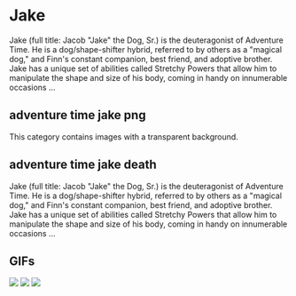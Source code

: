 # **Jake**

Jake (full title: Jacob "Jake" the Dog, Sr.) is the deuteragonist of Adventure Time. He is a dog/shape-shifter hybrid, referred to by others as a "magical dog," and Finn's constant companion, best friend, and adoptive brother. Jake has a unique set of abilities called Stretchy Powers that allow him to manipulate the shape and size of his body, coming in handy on innumerable occasions ...

## **adventure time jake png**

This category contains images with a transparent background.

## **adventure time jake death**

Jake (full title: Jacob "Jake" the Dog, Sr.) is the deuteragonist of Adventure Time. He is a dog/shape-shifter hybrid, referred to by others as a "magical dog," and Finn's constant companion, best friend, and adoptive brother. Jake has a unique set of abilities called Stretchy Powers that allow him to manipulate the shape and size of his body, coming in handy on innumerable occasions ...

## **GIFs**

![](https://i.pinimg.com/originals/cd/ea/13/cdea13a2cbb7625bae871532d80efd01.gif)  ![](https://media.tenor.com/LDTgNUtsVbMAAAAC/jake-adventure-time.gif)  ![](https://comicsgrinder.com/wp-content/uploads/2015/12/jake-adventure-time.gif)  